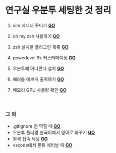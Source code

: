 # 연구실 우분투 세팅한 것 정리

1. vim 에디터 꾸미기 [**GO**](https://github.com/MinJeongwon/settings_ubuntu/blob/main/1.%20vimrc%20settings.md)

2. oh my zsh 사용하기 [**GO**](https://github.com/MinJeongwon/settings_ubuntu/blob/main/2.%20install%20oh%20my%20zsh.md)

3. zsh 설치한 플러그인 목록 [**GO**](https://github.com/MinJeongwon/settings_ubuntu/blob/main/3.%20zsh%20plugins.md)
   
4. powerlevel 9k 커스터마이징 [**GO**](https://github.com/MinJeongwon/settings_ubuntu/blob/main/4.%20custoizing%20powerlevel10k%20theme.md)
   
5. 우분투에 아나콘다 설치 [**GO**](https://github.com/MinJeongwon/settings_ubuntu/blob/main/5.%20install%20anaconda.md)

6. 에러를 예쁘게 출력하기 [**GO**](https://github.com/MinJeongwon/settings_ubuntu/blob/main/6.%20install%20pretty_errors.md)

7. 메모리 GPU 사용량 확인 [**GO**](https://github.com/MinJeongwon/settings_ubuntu/blob/main/7.%20install%20hop%20glances.md)   
   

<br>

### 그 외     
+ .gitignore 안 먹힐 때 [**GO**](https://github.com/MinJeongwon/settings_ubuntu/applying%20gitignore.md)    
+ 우분투 폴더명 한국어에서 영어로 바꾸기 [**GO**](https://github.com/MinJeongwon/settings_ubuntu/kor%20folder%20names%20into%20eng.md)     
+ 원격 접속 세팅 [**GO**](https://github.com/MinJeongwon/settings_ubuntu/ssh%20settings.md)    
+ vscode에서 폰트 에러날 때 [**GO**](https://github.com/MinJeongwon/settings_ubuntu/vscode%20font%20error.md)    